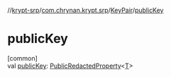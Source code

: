 //[krypt-srp](../../../index.md)/[com.chrynan.krypt.srp](../index.md)/[KeyPair](index.md)/[publicKey](public-key.md)

# publicKey

[common]\
val [publicKey](public-key.md): [PublicRedactedProperty](../../../../krypt-core/krypt-core/com.chrynan.krypt.core/-public-redacted-property/index.md)&lt;[T](index.md)&gt;
